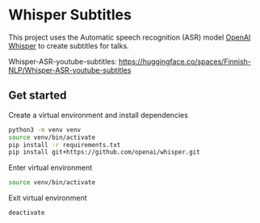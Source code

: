 # Whisper Subtitles

This project uses the Automatic speech recognition (ASR) model [OpenAI Whisper](https://github.com/openai/whisper) to create subtitles for talks. 


Whisper-ASR-youtube-subtitles: https://huggingface.co/spaces/Finnish-NLP/Whisper-ASR-youtube-subtitles

## Get started

Create a virtual environment and install dependencies
```bash
python3 -m venv venv
source venv/bin/activate
pip install -r requirements.txt
pip install git+https://github.com/openai/whisper.git 
```

Enter virtual environment
```bash
source venv/bin/activate
```

Exit virtual environment
```bash
deactivate
```